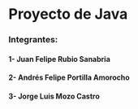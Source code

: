 # Proyecto de Java

### Integrantes: 

#### 1- Juan Felipe Rubio Sanabria
#### 2- Andrés Felipe Portilla Amorocho
#### 3- Jorge Luis Mozo Castro